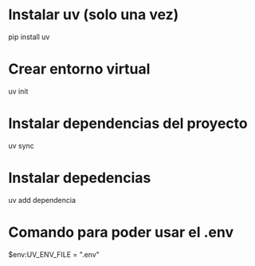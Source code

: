 # Instalar uv (solo una vez)
pip install uv

# Crear entorno virtual
uv init

# Instalar dependencias del proyecto
uv sync 

# Instalar depedencias
uv add dependencia

# Comando para poder usar el .env
$env:UV_ENV_FILE = ".env"